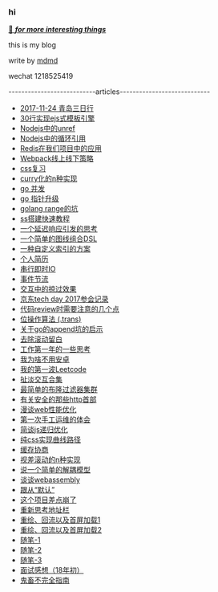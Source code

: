 ### hi

[🍭 ***for more interesting things***](http://shaomingquan.github.io/laboratory/)

this is my blog

write by [mdmd](https://github.com/shaomingquan/mdmd)

wechat 1218525419

---------------------------articles----------------------------

- [2017-11-24 青岛三日行](https://github.com/shaomingquan/articles/blob/master/src/2017-11-24%20%E9%9D%92%E5%B2%9B%E4%B8%89%E6%97%A5%E8%A1%8C.md)
- [30行实现ejs式模板引擎](https://github.com/shaomingquan/articles/blob/master/src/30%E8%A1%8C%E5%AE%9E%E7%8E%B0ejs%E5%BC%8F%E6%A8%A1%E6%9D%BF%E5%BC%95%E6%93%8E.md)
- [Nodejs中的unref](https://github.com/shaomingquan/articles/blob/master/src/Nodejs%E4%B8%AD%E7%9A%84unref.md)
- [Nodejs中的循环引用](https://github.com/shaomingquan/articles/blob/master/src/Nodejs%E4%B8%AD%E7%9A%84%E5%BE%AA%E7%8E%AF%E5%BC%95%E7%94%A8.md)
- [Redis在我们项目中的应用](https://github.com/shaomingquan/articles/blob/master/src/Redis%E5%9C%A8%E6%88%91%E4%BB%AC%E9%A1%B9%E7%9B%AE%E4%B8%AD%E7%9A%84%E5%BA%94%E7%94%A8.md)
- [Webpack线上线下策略](https://github.com/shaomingquan/articles/blob/master/src/Webpack%E7%BA%BF%E4%B8%8A%E7%BA%BF%E4%B8%8B%E7%AD%96%E7%95%A5.md)
- [css复习](https://github.com/shaomingquan/articles/blob/master/src/css%E5%A4%8D%E4%B9%A0.md)
- [curry化的n种实现](https://github.com/shaomingquan/articles/blob/master/src/curry%E5%8C%96%E7%9A%84n%E7%A7%8D%E5%AE%9E%E7%8E%B0.md)
- [go 并发](https://github.com/shaomingquan/articles/blob/master/src/go%20%E5%B9%B6%E5%8F%91.md)
- [go 指针升级](https://github.com/shaomingquan/articles/blob/master/src/go%20%E6%8C%87%E9%92%88%E5%8D%87%E7%BA%A7.md)
- [golang range的坑](https://github.com/shaomingquan/articles/blob/master/src/golang%20range%E7%9A%84%E5%9D%91.md)
- [ss搭建快速教程](https://github.com/shaomingquan/articles/blob/master/src/ss%E6%90%AD%E5%BB%BA%E5%BF%AB%E9%80%9F%E6%95%99%E7%A8%8B.md)
- [一个延迟响应引发的思考](https://github.com/shaomingquan/articles/blob/master/src/%E4%B8%80%E4%B8%AA%E5%BB%B6%E8%BF%9F%E5%93%8D%E5%BA%94%E5%BC%95%E5%8F%91%E7%9A%84%E6%80%9D%E8%80%83.md)
- [一个简单的图线组合DSL](https://github.com/shaomingquan/articles/blob/master/src/%E4%B8%80%E4%B8%AA%E7%AE%80%E5%8D%95%E7%9A%84%E5%9B%BE%E7%BA%BF%E7%BB%84%E5%90%88DSL.md)
- [一种自定义索引的方案](https://github.com/shaomingquan/articles/blob/master/src/%E4%B8%80%E7%A7%8D%E8%87%AA%E5%AE%9A%E4%B9%89%E7%B4%A2%E5%BC%95%E7%9A%84%E6%96%B9%E6%A1%88.md)
- [个人简历](https://github.com/shaomingquan/articles/blob/master/src/%E4%B8%AA%E4%BA%BA%E7%AE%80%E5%8E%86.md)
- [串行即时IO](https://github.com/shaomingquan/articles/blob/master/src/%E4%B8%B2%E8%A1%8C%E5%8D%B3%E6%97%B6IO.md)
- [事件节流](https://github.com/shaomingquan/articles/blob/master/src/%E4%BA%8B%E4%BB%B6%E8%8A%82%E6%B5%81.md)
- [交互中的掠过效果](https://github.com/shaomingquan/articles/blob/master/src/%E4%BA%A4%E4%BA%92%E4%B8%AD%E7%9A%84%E6%8E%A0%E8%BF%87%E6%95%88%E6%9E%9C.md)
- [京东tech day 2017参会记录](https://github.com/shaomingquan/articles/blob/master/src/%E4%BA%AC%E4%B8%9Ctech%20day%202017%E5%8F%82%E4%BC%9A%E8%AE%B0%E5%BD%95.md)
- [代码review时需要注意的几个点](https://github.com/shaomingquan/articles/blob/master/src/%E4%BB%A3%E7%A0%81review%E6%97%B6%E9%9C%80%E8%A6%81%E6%B3%A8%E6%84%8F%E7%9A%84%E5%87%A0%E4%B8%AA%E7%82%B9.md)
- [位操作算法 (.trans)](https://github.com/shaomingquan/articles/blob/master/src/%E4%BD%8D%E6%93%8D%E4%BD%9C%E7%AE%97%E6%B3%95%20(.trans).md)
- [关于go的append坑的启示](https://github.com/shaomingquan/articles/blob/master/src/%E5%85%B3%E4%BA%8Ego%E7%9A%84append%E5%9D%91%E7%9A%84%E5%90%AF%E7%A4%BA.md)
- [去除滚动留白](https://github.com/shaomingquan/articles/blob/master/src/%E5%8E%BB%E9%99%A4%E6%BB%9A%E5%8A%A8%E7%95%99%E7%99%BD.md)
- [工作第一年的一些思考](https://github.com/shaomingquan/articles/blob/master/src/%E5%B7%A5%E4%BD%9C%E7%AC%AC%E4%B8%80%E5%B9%B4%E7%9A%84%E4%B8%80%E4%BA%9B%E6%80%9D%E8%80%83.md)
- [我为啥不用安卓](https://github.com/shaomingquan/articles/blob/master/src/%E6%88%91%E4%B8%BA%E5%95%A5%E4%B8%8D%E7%94%A8%E5%AE%89%E5%8D%93.md)
- [我的第一波Leetcode](https://github.com/shaomingquan/articles/blob/master/src/%E6%88%91%E7%9A%84%E7%AC%AC%E4%B8%80%E6%B3%A2Leetcode.md)
- [扯淡交互合集](https://github.com/shaomingquan/articles/blob/master/src/%E6%89%AF%E6%B7%A1%E4%BA%A4%E4%BA%92%E5%90%88%E9%9B%86.md)
- [最简单的布隆过滤器集群](https://github.com/shaomingquan/articles/blob/master/src/%E6%9C%80%E7%AE%80%E5%8D%95%E7%9A%84%E5%B8%83%E9%9A%86%E8%BF%87%E6%BB%A4%E5%99%A8%E9%9B%86%E7%BE%A4.md)
- [有关安全的那些http首部](https://github.com/shaomingquan/articles/blob/master/src/%E6%9C%89%E5%85%B3%E5%AE%89%E5%85%A8%E7%9A%84%E9%82%A3%E4%BA%9Bhttp%E9%A6%96%E9%83%A8.md)
- [漫谈web性能优化](https://github.com/shaomingquan/articles/blob/master/src/%E6%BC%AB%E8%B0%88web%E6%80%A7%E8%83%BD%E4%BC%98%E5%8C%96.md)
- [第一次手工运维的体会](https://github.com/shaomingquan/articles/blob/master/src/%E7%AC%AC%E4%B8%80%E6%AC%A1%E6%89%8B%E5%B7%A5%E8%BF%90%E7%BB%B4%E7%9A%84%E4%BD%93%E4%BC%9A.md)
- [简谈js递归优化](https://github.com/shaomingquan/articles/blob/master/src/%E7%AE%80%E8%B0%88js%E9%80%92%E5%BD%92%E4%BC%98%E5%8C%96.md)
- [纯css实现曲线路径](https://github.com/shaomingquan/articles/blob/master/src/%E7%BA%AFcss%E5%AE%9E%E7%8E%B0%E6%9B%B2%E7%BA%BF%E8%B7%AF%E5%BE%84.md)
- [缓存协商](https://github.com/shaomingquan/articles/blob/master/src/%E7%BC%93%E5%AD%98%E5%8D%8F%E5%95%86.md)
- [视差滚动的n种实现](https://github.com/shaomingquan/articles/blob/master/src/%E8%A7%86%E5%B7%AE%E6%BB%9A%E5%8A%A8%E7%9A%84n%E7%A7%8D%E5%AE%9E%E7%8E%B0.md)
- [说一个简单的解耦模型](https://github.com/shaomingquan/articles/blob/master/src/%E8%AF%B4%E4%B8%80%E4%B8%AA%E7%AE%80%E5%8D%95%E7%9A%84%E8%A7%A3%E8%80%A6%E6%A8%A1%E5%9E%8B.md)
- [谈谈webassembly](https://github.com/shaomingquan/articles/blob/master/src/%E8%B0%88%E8%B0%88webassembly.md)
- [跟从“默认”](https://github.com/shaomingquan/articles/blob/master/src/%E8%B7%9F%E4%BB%8E%E2%80%9C%E9%BB%98%E8%AE%A4%E2%80%9D.md)
- [这个项目差点崩了](https://github.com/shaomingquan/articles/blob/master/src/%E8%BF%99%E4%B8%AA%E9%A1%B9%E7%9B%AE%E5%B7%AE%E7%82%B9%E5%B4%A9%E4%BA%86.md)
- [重新思考地址栏](https://github.com/shaomingquan/articles/blob/master/src/%E9%87%8D%E6%96%B0%E6%80%9D%E8%80%83%E5%9C%B0%E5%9D%80%E6%A0%8F.md)
- [重绘、回流以及首屏加载1](https://github.com/shaomingquan/articles/blob/master/src/%E9%87%8D%E7%BB%98%E3%80%81%E5%9B%9E%E6%B5%81%E4%BB%A5%E5%8F%8A%E9%A6%96%E5%B1%8F%E5%8A%A0%E8%BD%BD1.md)
- [重绘、回流以及首屏加载2](https://github.com/shaomingquan/articles/blob/master/src/%E9%87%8D%E7%BB%98%E3%80%81%E5%9B%9E%E6%B5%81%E4%BB%A5%E5%8F%8A%E9%A6%96%E5%B1%8F%E5%8A%A0%E8%BD%BD2.md)
- [随笔-1](https://github.com/shaomingquan/articles/blob/master/src/%E9%9A%8F%E7%AC%94-1.md)
- [随笔-2](https://github.com/shaomingquan/articles/blob/master/src/%E9%9A%8F%E7%AC%94-2.md)
- [随笔-3](https://github.com/shaomingquan/articles/blob/master/src/%E9%9A%8F%E7%AC%94-3.md)
- [面试感想（18年初）](https://github.com/shaomingquan/articles/blob/master/src/%E9%9D%A2%E8%AF%95%E6%84%9F%E6%83%B3%EF%BC%8818%E5%B9%B4%E5%88%9D%EF%BC%89.md)
- [鬼畜不完全指南](https://github.com/shaomingquan/articles/blob/master/src/%E9%AC%BC%E7%95%9C%E4%B8%8D%E5%AE%8C%E5%85%A8%E6%8C%87%E5%8D%97.md)
